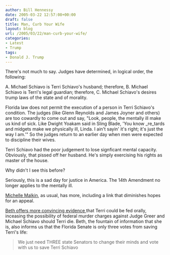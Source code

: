 ```yaml
---
author: Bill Hennessy
date: 2005-03-22 12:57:08+00:00
draft: false
title: Man, Curb Your Wife
layout: blog
url: /2005/03/22/man-curb-your-wife/
categories:
- Latest
- Trump
tags:
- Donald J. Trump
---
```


There's not much to say.  Judges have determined, in logical order, the following:

A.  Michael Schiavo is Terri Schiavo's husband; therefore,
B.  Michael Schiavo is Terri's legal guardian; therefore,
C.  Michael Schiavo's desires trump laws of the state and of morality.

Florida law does not permit the execution of a person in Terri Schiavo's condition. The judges (like Glenn Reynolds and James Joyner and others) are too cowardly to come out and say, "Look, people, the mentally ill make us kind of sick.  Like Dwight Yoakam said in Sling Blade, 'You know _re_tards and midgets make we physically ill, Linda.  I ain't sayin' it's right; it's just the way I am.'" So the judges return to an earlier day when men were expected to discipline their wives.

Terri Schiavo had the poor judgement to lose signficant mental capacity.  Obviously, that pissed off her husband.  He's simply exercising his rights as master of the house.

Why didn't I see this before?

Seriously, this is a sad day for justice in America.  The 14th Amendment no longer applies to the mentally ill.
<!-- more -->
[Michelle Malkin](https://michellemalkin.com/archives/001825.htm), as usual, has more, including a link that diminishes hopes for an appeal.

[Beth offers more convincing evidence ](https://bamapachyderm.com/archives/2005/03/21/hammesfahr-terri-could-be-fed-orally-if-allowed/)that Terri could be fed orally, inceasing the possibility of federal murder charges against Judge Greer and Michael Schiavo should Terri die. Beth, the fountain of information that she is, also informs us that the Florida Senate is only three votes from saving Terri's life:


> We just need THREE state Senators to change their minds and vote with us to save Terri Schiavo
